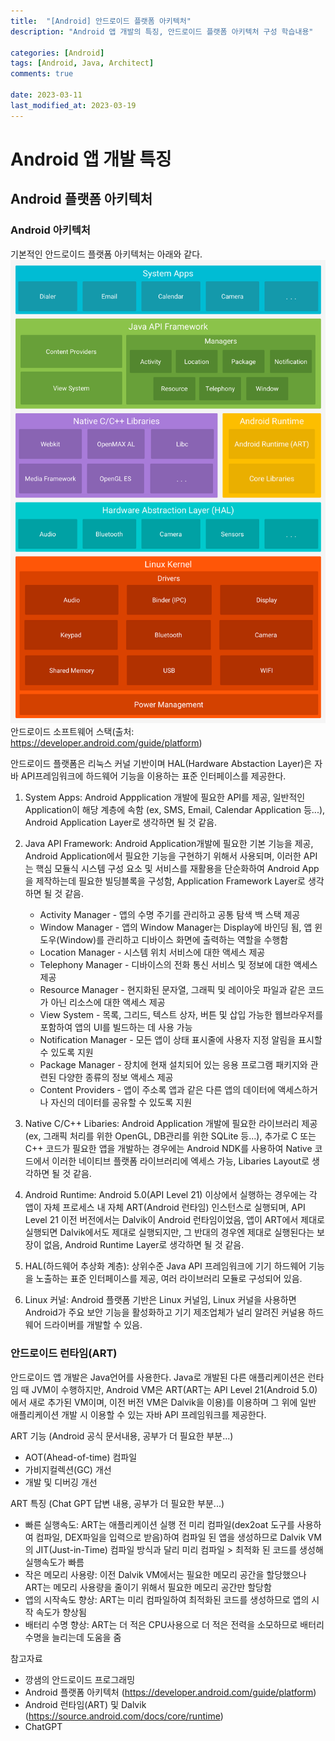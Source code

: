 ```yaml
---
title:  "[Android] 안드로이드 플랫폼 아키텍처"
description: "Android 앱 개발의 특징, 안드로이드 플랫폼 아키텍처 구성 학습내용"

categories: [Android]
tags: [Android, Java, Architect]
comments: true
 
date: 2023-03-11
last_modified_at: 2023-03-19
---
```

# Android 앱 개발 특징
## Android 플랫폼 아키텍처
### Android 아키텍처
기본적인 안드로이드 플랫폼 아키텍처는 아래와 같다.
![안드로이드 소프트웨어 스택(출처: https://developer.android.com/guide/platform)](/content_img/Android_software_stack.png)
안드로이드 소프트웨어 스택(출처: https://developer.android.com/guide/platform)

안드로이드 플랫폼은 리눅스 커널 기반이며 HAL(Hardware Abstaction Layer)은 자바 API프레임워크에 하드웨어 기능을 이용하는 표준 인터페이스를 제공한다.
 1. System Apps: Android Appplication 개발에 필요한 API를 제공, 일반적인 Application이 해당 계층에 속함 (ex, SMS, Email, Calendar Application 등...), Android Application Layer로 생각하면 될 것 같음.
   
 2. Java API Framework: Android Application개발에 필요한 기본 기능을 제공, Android Application에서 필요한 기능을 구현하기 위해서 사용되며, 이러한 API는 핵심 모듈식 시스템 구성 요소 및 서비스를 재활용을 단순화하여 Android App을 제작하는데 필요한 빌딩블록을 구성함, Application Framework Layer로 생각하면 될 것 같음.
    - Activity Manager - 앱의 수명 주기를 관리하고 공통 탐색 백 스택 제공
    - Window Manager - 앱의 Window Manager는 Display에 바인딩 됨, 앱 윈도우(Window)를 관리하고 디바이스 화면에 출력하는 역할을 수행함
    - Location Manager - 시스템 위치 서비스에 대한 액세스 제공
    - Telephony Manager - 디바이스의 전화 통신 서비스 및 정보에 대한 액세스 제공 
    - Resource Manager - 현지화된 문자열, 그래픽 및 레이아웃 파일과 같은 코드가 아닌 리소스에 대한 액세스 제공
    - View System - 목록, 그리드, 텍스트 상자, 버튼 및 삽입 가능한 웹브라우저를 포함하여 앱의 UI를 빌드하는 데 사용 가능
    - Notification Manager - 모든 앱이 상태 표시줄에 사용자 지정 알림을 표시할 수 있도록 지원
    -  Package Manager - 장치에 현재 설치되어 있는 응용 프로그램 패키지와 관련된 다양한 종류의 정보 액세스 제공
    -  Content Providers - 앱이 주소록 앱과 같은 다른 앱의 데이터에 액세스하거나 자신의 데이터를 공유할 수 있도록 지원
 3. Native C/C++ Libaries: Android Application 개발에 필요한 라이브러리 제공(ex, 그래픽 처리를 위한 OpenGL, DB관리를 위한 SQLite 등...), 추가로 C 또는 C++ 코드가 필요한 앱을 개발하는 경우에는 Android NDK를 사용하여 Native 코드에서 이러한 네이티브 플랫폼 라이브러리에 엑세스 가능, Libaries Layout로 생각하면 될 것 같음.
 4. Android Runtime: Android 5.0(API Level 21) 이상에서 실행하는 경우에는 각 앱이 자체 프로세스 내 자체 ART(Android 런타임) 인스턴스로 실행되며, API Level 21 이전 버전에서는 Dalvik이 Android 런타임이었음, 앱이 ART에서 제대로 실행되면 Dalvik에서도 제대로 실행되지만, 그 반대의 경우엔 제대로 실행된다는 보장이 없음, Android Runtime Layer로 생각하면 될 것 같음.
 5. HAL(하드웨어 추상화 계층): 상위수준 Java API 프레임워크에 기기 하드웨어 기능을 노출하는 표준 인터페이스를 제공, 여러 라이브러리 모듈로 구성되어 있음.
 6. Linux 커널: Android 플랫폼 기반은 Linux 커널임, Linux 커널을 사용하면 Android가 주요 보안 기능을 활성화하고 기기 제조업체가 널리 알려진 커널용 하드웨어 드라이버를 개발할 수 있음.

### 안드로이드 런타임(ART)
안드로이드 앱 개발은 Java언어를 사용한다. Java로 개발된 다른 애플리케이션은 런타임 때 JVM이 수행하지만, Android VM은 ART(ART는 API Level 21(Android 5.0)에서 새로 추가된 VM이며, 이전 버전 VM은 Dalvik을 이용)를 이용하며 그 위에 일반 애플리케이션 개발 시 이용할 수 있는 자바 API 프레임워크를 제공한다.

ART 기능 (Android 공식 문서내용, 공부가 더 필요한 부분...)
- AOT(Ahead-of-time) 컴파일
- 가비지컬렉션(GC) 개선
- 개발 및 디버깅 개선

ART 특징 (Chat GPT 답변 내용, 공부가 더 필요한 부분...)
- 빠른 실행속도: ART는 애플리케이션 실행 전 미리 컴파일(dex2oat 도구를 사용하여 컴파일, DEX파일을 입력으로 받음)하여 컴파일 된 앱을 생성하므로 Dalvik VM의 JIT(Just-in-Time) 컴파일 방식과 달리 미리 컴파일 > 최적화 된 코드를 생성해 실행속도가 빠름
- 작은 메모리 사용량: 이전 Dalvik VM에서는 필요한 메모리 공간을 할당했으나 ART는 메모리 사용량을 줄이기 위해서 필요한 메모리 공간만 할당함
- 앱의 시작속도 향상: ART는 미리 컴파일하여 최적화된 코드를 생성하므로 앱의 시작 속도가 향상됨
- 배터리 수명 향상: ART는 더 적은 CPU사용으로 더 적은 전력을 소모하므로 배터리 수명을 늘리는데 도움을 줌

참고자료
- 깡샘의 안드로이드 프로그래밍
- Android 플랫폼 아키텍처 (https://developer.android.com/guide/platform)
- Android 런타임(ART) 및 Dalvik (https://source.android.com/docs/core/runtime)
- ChatGPT 